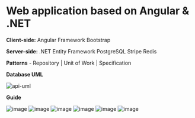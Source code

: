 # Web application based on Angular & .NET

**Client-side:**
Angular Framework 
Bootstrap

**Server-side:**
.NET 
Entity Framework
PostgreSQL
Stripe
Redis

**Patterns** - Repository | Unit of Work | Specification

**Database UML**

![api-uml](https://github.com/stashut/SkiNet/assets/99662137/fe2ce5e2-ddda-481c-b5e7-377394b714d4) 

**Guide**

![image](https://github.com/stashut/SkiNet/assets/99662137/54e9f172-bf92-4749-a375-7c06e04c4f4f)
![image](https://github.com/stashut/SkiNet/assets/99662137/c09abc84-9a31-4857-b35a-9f99ae6086a3)
![image](https://github.com/stashut/SkiNet/assets/99662137/69482ff1-ba8e-4978-8fbd-65ef8c23b140)
![image](https://github.com/stashut/SkiNet/assets/99662137/ffb2ca1c-31a4-4b5e-b78e-42224721eabd)
![image](https://github.com/stashut/SkiNet/assets/99662137/5b936c78-eb4d-41b7-87da-a155d7168cdc)
![image](https://github.com/stashut/SkiNet/assets/99662137/1719424c-e9c2-4349-8ab9-bd390cf8355b)

